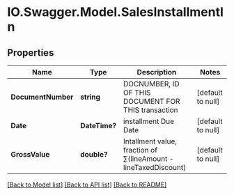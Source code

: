 # IO.Swagger.Model.SalesInstallmentIn
## Properties

Name | Type | Description | Notes
------------ | ------------- | ------------- | -------------
**DocumentNumber** | **string** | DOCNUMBER, ID OF THIS DOCUMENT FOR THIS transaction | [default to null]
**Date** | **DateTime?** | installment Due Date | [default to null]
**GrossValue** | **double?** | Intallment value, fraction of  ∑(lineAmount - lineTaxedDiscount) | [default to null]

[[Back to Model list]](../README.md#documentation-for-models) [[Back to API list]](../README.md#documentation-for-api-endpoints) [[Back to README]](../README.md)

